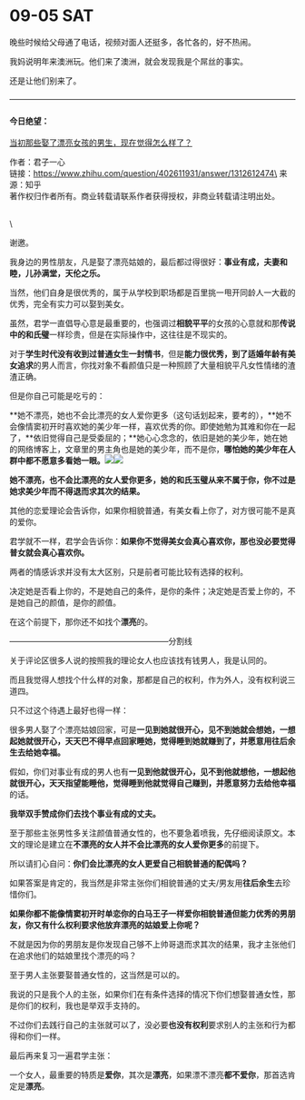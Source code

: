 # 09-05 SAT

晚些时候给父母通了电话，视频对面人还挺多，各忙各的，好不热闹。

我妈说明年来澳洲玩。他们来了澳洲，就会发现我是个屌丝的事实。

还是让他们别来了。

————————————————————————————————————

#### 今日绝望：

[当初那些娶了漂亮女孩的男生，现在觉得怎么样了？](https://www.zhihu.com/question/402611931/answer/1312612474)

作者：君子一心\
链接：https://www.zhihu.com/question/402611931/answer/1312612474\
来源：知乎\
著作权归作者所有。商业转载请联系作者获得授权，非商业转载请注明出处。

\
\


谢邀。

我身边的男性朋友，凡是娶了漂亮姑娘的，最后都过得很好：**事业有成，夫妻和睦，儿孙满堂，天伦之乐。**

当然，他们自身是很优秀的，属于从学校到职场都是百里挑一甩开同龄人一大截的优秀，完全有实力可以娶到美女。

虽然，君学一直倡导心意是最重要的，也强调过**相貌平平**的女孩的心意就和那**传说中的和氏璧**一样珍贵，但是在实际操作中，这往往是不现实的。

对于**学生时代没有收到过普通女生一封情书**，但是**能力很优秀，到了适婚年龄有美女追求**的男人而言，你找对象不看颜值只是一种照顾了大量相貌平凡女性情绪的渣渣正确。

但是你自己可能是吃亏的：

**她不漂亮，她也不会比漂亮的女人爱你更多（这句话划起来，要考的），**她不会像情窦初开时喜欢她的美少年一样，喜欢优秀的你。即使她勉为其难和你在一起了，**依旧觉得自己是受委屈的；**她心心念念的，依旧是她的美少年，她在她的网络博客上，文章里的男主角也是她的美少年，而不是你，**哪怕她的美少年在人群中都不愿意多看她一眼。**![](https://pic3.zhimg.com/v2-d2200d3c35b7a5a7edc4392e1cb93236\_b.jpg)![](https://pic3.zhimg.com/80/v2-d2200d3c35b7a5a7edc4392e1cb93236\_1440w.jpg)

**她不漂亮，也不会比漂亮的女人爱你更多，她的和氏玉璧从来不属于你，你不过是她求美少年而不得退而求其次的结果。**

其他的恋爱理论会告诉你，如果你相貌普通，有美女看上你了，对方很可能不是真的爱你。

君学就不一样，君学会告诉你：**如果你不觉得美女会真心喜欢你，那也没必要觉得普女就会真心喜欢你。**

两者的情感诉求并没有太大区别，只是前者可能比较有选择的权利。

决定她是否看上你的，不是她自己的条件，是你的条件；决定她是否爱上你的，不是她自己的颜值，是你的颜值。

在这个前提下，那你还不如找个**漂亮**的。

————————————————————分割线

关于评论区很多人说的按照我的理论女人也应该找有钱男人，我是认同的。

而且我觉得人想找个什么样的对象，那都是自己的权利，作为外人，没有权利说三道四。

只不过这个待遇上最好也得一样：

很多男人娶了个漂亮姑娘回家，可是**一见到她就很开心，见不到她就会想她，一想起她就很开心，天天巴不得早点回家睡她，觉得睡到她就赚到了，并愿意用往后余生去给她幸福。**

假如，你们对事业有成的男人也有**一见到他就很开心，见不到他就想他，一想起他就很开心，天天指望能睡他，觉得睡到他就觉得自己赚到，并愿意努力去给他幸福**的话。

**我举双手赞成你们去找个事业有成的丈夫。**

至于那些主张男性多关注颜值普通女性的，也不要急着喷我，先仔细阅读原文。本文的理论是建立在**不漂亮的女人并不会比漂亮的女人爱你更多**的前提下。

所以请扪心自问：**你们会比漂亮的女人更爱自己相貌普通的配偶吗？**

如果答案是肯定的，我当然是非常主张你们相貌普通的丈夫/男友用**往后余生**去珍惜你们。

**如果你都不能像情窦初开时单恋你的白马王子一样爱你相貌普通但能力优秀的男朋友，你又有什么权利要求他放弃漂亮的姑娘爱上你呢？**

不就是因为你的男朋友是你发现自己够不上帅哥退而求其次的结果，我才主张他们在追求他们的姑娘里找个漂亮的吗？

至于男人主张要娶普通女性的，这当然是可以的。

我说的只是我个人的主张，如果你们在有条件选择的情况下你们想娶普通女性，那是你们的权利，我也是举双手支持的。

不过你们去践行自己的主张就可以了，没必要**也没有权利**要求别人的主张和行为都得和你们一样。

最后再来复习一遍君学主张：

一个女人，最重要的特质是**爱你**，其次是**漂亮**，如果漂不漂亮**都不爱你**，那首选肯定是**漂亮**。
